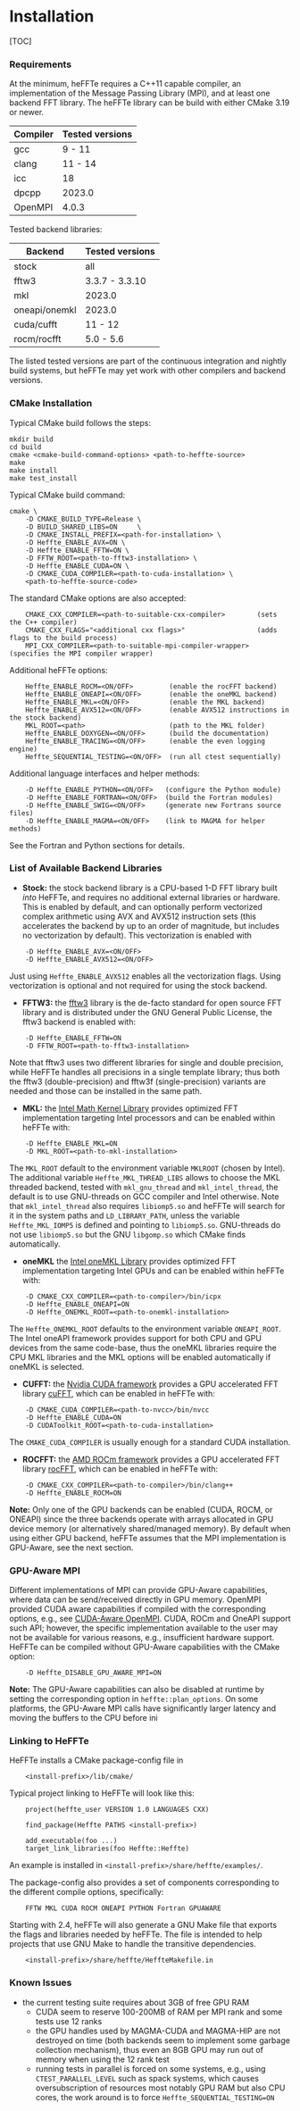 # Installation

[TOC]

### Requirements

At the minimum, heFFTe requires a C++11 capable compiler,
an implementation of the Message Passing Library (MPI),
and at least one backend FFT library.
The heFFTe library can be build with either CMake 3.19 or newer.

| Compiler | Tested versions |
|----|----|
| gcc      | 9 - 11          |
| clang    | 11 - 14          |
| icc      | 18              |
| dpcpp    | 2023.0          |
| OpenMPI  | 4.0.3           |

Tested backend libraries:

| Backend        | Tested versions |
|----|----|
| stock          | all             |
| fftw3          | 3.3.7 - 3.3.10  |
| mkl            | 2023.0            |
| oneapi/onemkl  | 2023.0          |
| cuda/cufft     | 11 - 12         |
| rocm/rocfft    | 5.0 - 5.6       |

The listed tested versions are part of the continuous integration and nightly build systems,
but heFFTe may yet work with other compilers and backend versions.

### CMake Installation

Typical CMake build follows the steps:
```
mkdir build
cd build
cmake <cmake-build-command-options> <path-to-heffte-source>
make
make install
make test_install
```

Typical CMake build command:
```
cmake \
    -D CMAKE_BUILD_TYPE=Release \
    -D BUILD_SHARED_LIBS=ON     \
    -D CMAKE_INSTALL_PREFIX=<path-for-installation> \
    -D Heffte_ENABLE_AVX=ON \
    -D Heffte_ENABLE_FFTW=ON \
    -D FFTW_ROOT=<path-to-fftw3-installation> \
    -D Heffte_ENABLE_CUDA=ON \
    -D CMAKE_CUDA_COMPILER=<path-to-cuda-installation> \
    <path-to-heffte-source-code>
```

The standard CMake options are also accepted:
```
    CMAKE_CXX_COMPILER=<path-to-suitable-cxx-compiler>        (sets the C++ compiler)
    CMAKE_CXX_FLAGS="<additional cxx flags>"                  (adds flags to the build process)
    MPI_CXX_COMPILER=<path-to-suitable-mpi-compiler-wrapper>  (specifies the MPI compiler wrapper)
```

Additional heFFTe options:
```
    Heffte_ENABLE_ROCM=<ON/OFF>         (enable the rocFFT backend)
    Heffte_ENABLE_ONEAPI=<ON/OFF>       (enable the oneMKL backend)
    Heffte_ENABLE_MKL=<ON/OFF>          (enable the MKL backend)
    Heffte_ENABLE_AVX512=<ON/OFF>       (enable AVX512 instructions in the stock backend)
    MKL_ROOT=<path>                     (path to the MKL folder)
    Heffte_ENABLE_DOXYGEN=<ON/OFF>      (build the documentation)
    Heffte_ENABLE_TRACING=<ON/OFF>      (enable the even logging engine)
    Heffte_SEQUENTIAL_TESTING=<ON/OFF>  (run all ctest sequentially)
```

Additional language interfaces and helper methods:
```
    -D Heffte_ENABLE_PYTHON=<ON/OFF>   (configure the Python module)
    -D Heffte_ENABLE_FORTRAN=<ON/OFF>  (build the Fortran modules)
    -D Heffte_ENABLE_SWIG=<ON/OFF>     (generate new Fortrans source files)
    -D Heffte_ENABLE_MAGMA=<ON/OFF>    (link to MAGMA for helper methods)
```
See the Fortran and Python sections for details.

### List of Available Backend Libraries

* **Stock:** the stock backend library is a CPU-based 1-D FFT library built *into* HeFFTe, and requires no additional external libraries or hardware. This is enabled by default, and can optionally perform vectorized complex arithmetic using AVX and AVX512 instruction sets (this accelerates the backend by up to an order of magnitude, but includes no vectorization by default). This vectorization is enabled with
```
    -D Heffte_ENABLE_AVX=<ON/OFF>
    -D Heffte_ENABLE_AVX512=<ON/OFF>
```
Just using `Heffte_ENABLE_AVX512` enables all the vectorization flags. Using vectorization is optional and not required for using the stock backend.

* **FFTW3:** the [fftw3](http://www.fftw.org/) library is the de-facto standard for open source FFT library and is distributed under the GNU General Public License, the fftw3 backend is enabled with:
```
    -D Heffte_ENABLE_FFTW=ON
    -D FFTW_ROOT=<path-to-fftw3-installation>
```
Note that fftw3 uses two different libraries for single and double precision, while HeFFTe handles all precisions in a single template library; thus both the fftw3 (double-precision) and fftw3f (single-precision) variants are needed and those can be installed in the same path.

* **MKL:** the [Intel Math Kernel Library](https://software.intel.com/content/www/us/en/develop/tools/math-kernel-library.html) provides optimized FFT implementation targeting Intel processors and can be enabled within heFFTe with:
```
    -D Heffte_ENABLE_MKL=ON
    -D MKL_ROOT=<path-to-mkl-installation>
```
The `MKL_ROOT` default to the environment variable `MKLROOT` (chosen by Intel). The additional variable `Heffte_MKL_THREAD_LIBS` allows to choose the MKL threaded backend, tested with `mkl_gnu_thread` and `mkl_intel_thread`, the default is to use GNU-threads on GCC compiler and Intel otherwise. Note that `mkl_intel_thread` also requires `libiomp5.so` and heFFTe will search for it in the system paths and `LD_LIBRARY_PATH`, unless the variable `Heffte_MKL_IOMP5` is defined and pointing to `libiomp5.so`. GNU-threads do not use `libiomp5.so` but the GNU `libgomp.so` which CMake finds automatically.

* **oneMKL** the [Intel oneMKL Library](https://spec.oneapi.com/versions/latest/elements/oneMKL/source/index.html) provides optimized FFT implementation targeting Intel GPUs and can be enabled within heFFTe with:
```
    -D CMAKE_CXX_COMPILER=<path-to-compiler>/bin/icpx
    -D Heffte_ENABLE_ONEAPI=ON
    -D Heffte_ONEMKL_ROOT=<path-to-onemkl-installation>
```
The `Heffte_ONEMKL_ROOT` defaults to the environment variable `ONEAPI_ROOT`. The Intel oneAPI framework provides support for both CPU and GPU devices from the same code-base, thus the oneMKL libraries require the CPU MKL libraries and the MKL options will be enabled automatically if oneMKL is selected.

* **CUFFT:** the [Nvidia CUDA framework](https://developer.nvidia.com/cuda-zone) provides a GPU accelerated FFT library [cuFFT](https://docs.nvidia.com/cuda/cufft/index.html), which can be enabled in heFFTe with:
```
    -D CMAKE_CUDA_COMPILER=<path-to-nvcc>/bin/nvcc
    -D Heffte_ENABLE_CUDA=ON
    -D CUDAToolkit_ROOT=<path-to-cuda-installation>
```
The `CMAKE_CUDA_COMPILER` is usually enough for a standard CUDA installation.

* **ROCFFT:**  the [AMD ROCm framework](https://github.com/RadeonOpenCompute/ROCm) provides a GPU accelerated FFT library [rocFFT](https://github.com/ROCmSoftwarePlatform/rocFFT), which can be enabled in heFFTe with:
```
    -D CMAKE_CXX_COMPILER=<path-to-compiler>/bin/clang++
    -D Heffte_ENABLE_ROCM=ON
```

**Note:** Only one of the GPU backends can be enabled (CUDA, ROCM, or ONEAPI) since the three backends operate with arrays allocated in GPU device memory (or alternatively shared/managed memory). By default when using either GPU backend, heFFTe assumes that the MPI implementation is GPU-Aware, see the next section.


### GPU-Aware MPI

Different implementations of MPI can provide GPU-Aware capabilities, where data can be send/received directly in GPU memory. OpenMPI provided CUDA aware capabilities if compiled with the corresponding options, e.g., see [CUDA-Aware OpenMPI](https://www.open-mpi.org/faq/?category=buildcuda). CUDA, ROCm and OneAPI support such API; however, the specific implementation available to the user may not be available for various reasons, e.g., insufficient hardware support. HeFFTe can be compiled without GPU-Aware capabilities with the CMake option:
```
    -D Heffte_DISABLE_GPU_AWARE_MPI=ON
```
**Note:** The GPU-Aware capabilities can also be disabled at runtime by setting the corresponding option in `heffte::plan_options`. On some platforms, the GPU-Aware MPI calls have significantly larger latency and moving the buffers to the CPU before ini


### Linking to HeFFTe

HeFFTe installs a CMake package-config file in
```
    <install-prefix>/lib/cmake/
```
Typical project linking to HeFFTe will look like this:
```
    project(heffte_user VERSION 1.0 LANGUAGES CXX)

    find_package(Heffte PATHS <install-prefix>)

    add_executable(foo ...)
    target_link_libraries(foo Heffte::Heffte)
```
An example is installed in `<install-prefix>/share/heffte/examples/`.

The package-config also provides a set of components corresponding to the different compile options, specifically:
```
    FFTW MKL CUDA ROCM ONEAPI PYTHON Fortran GPUAWARE
```

Starting with 2.4, heFFTe will also generate a GNU Make file that exports the flags and libraries needed by heFFTe.
The file is intended to help projects that use GNU Make to handle the transitive dependencies.
```
    <install-prefix>/share/heffte/HeffteMakefile.in
```

### Known Issues

* the current testing suite requires about 3GB of free GPU RAM
    * CUDA seem to reserve 100-200MB of RAM per MPI rank and some tests use 12 ranks
    * the GPU handles used by MAGMA-CUDA and MAGMA-HIP are not destroyed on time
      (both backends seem to implement some garbage collection mechanism),
      thus even an 8GB GPU may run out of memory when using the 12 rank test
    * running tests in parallel is forced on some systems, e.g., using `CTEST_PARALLEL_LEVEL`
      such as spack systems, which causes oversubscription of resources
      most notably GPU RAM but also CPU cores,
      the work around is to force `Heffte_SEQUENTIAL_TESTING=ON`
